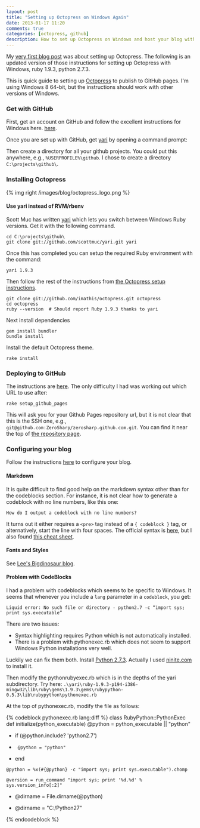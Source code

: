 ```yaml
---
layout: post
title: "Setting up Octopress on Windows Again"
date: 2013-01-17 11:20
comments: true
categories: [octopress, github]
description: How to set up Octopress on Windows and host your blog with GitHub.
---
```


My [very first blog post](/setting-up-octopress-on-windows/) was about setting up Octopress. The following is an updated version of those instructions for setting up Octopress with Windows, ruby 1.9.3, python 2.7.3.

This is quick guide to setting up [Octopress](http://octopress.org/) to publish to GitHub pages. I'm using Windows 8 64-bit, but the instructions should work with other versions of Windows.

### Get with GitHub ###

First, get an account on GitHub and follow the excellent instructions for Windows here.  [here](http://help.github.com/win-set-up-git/).

Once you are set up with GitHub, get [yari](https://github.com/scottmuc/yari) by opening a command prompt:

Then create a directory for all your github projects.  You could put this anywhere, e.g., `%USERPROFILE%\github`.  I chose to create a directory `C:\projects\github\`.

### Installing Octopress ###

{% img right /images/blog/octopress_logo.png %} 

#### Use yari instead of RVM/rbenv ####

Scott Muc has written [yari](https://github.com/scottmuc/yari) which lets you switch between Windows Ruby versions.  Get it with the following command.

    cd C:\projects\github\
    git clone git://github.com/scottmuc/yari.git yari

Once this has completed you can setup the required Ruby environment with the command:

    yari 1.9.3

Then follow the rest of the instructions from [the Octopress setup instructions](http://octopress.org/docs/setup/).

    git clone git://github.com/imathis/octopress.git octopress
    cd octopress
    ruby --version  # Should report Ruby 1.9.3 thanks to yari

Next install dependencies

    gem install bundler
    bundle install

Install the default Octopress theme.

    rake install

### Deploying to GitHub ###

The instructions are [here](http://octopress.org/docs/deploying/github/).  The only difficulty I had was working out which URL to use after:

    rake setup_github_pages

This will ask you for your Github Pages repository url, but it is not clear that this is the SSH one, e.g., `git@github.com:ZeroSharp/zerosharp.github.com.git`.  You can find it near the top of [the repository page](https://github.com/ZeroSharp/zerosharp.github.com).

### Configuring your blog ###

Follow the instructions [here](http://octopress.org/docs/configuring/) to configure your blog.

#### Markdown ####
It is quite difficult to find good help on the markdown syntax other than for the codeblocks section.  For instance, it is not clear how to generate a codeblock with no line numbers, like this one:

    How do I output a codeblock with no line numbers?

It turns out it either requires a `<pre>` tag instead of a `{ codeblock }` tag, or alternatively, start the line with four spaces.  The official syntax is [here](http://daringfireball.net/projects/markdown/syntax), but I also found [this cheat sheet](http://warpedvisions.org/projects/markdown-cheat-sheet/).

#### Fonts and Styles ####
See [Lee's Bigdinosaur blog](http://blog.bigdinosaur.org/changing-octopresss-header/).

#### Problem with CodeBlocks ####
I had a problem with codeblocks which seems to be specific to Windows.  It seems that whenever you include a `lang` parameter in a `codeblock`, you get:

    Liquid error: No such file or directory - python2.7 -c “import sys; print sys.executable”

There are two issues:

 * Syntax highlighting requires Python which is not automatically installed.
 * There is a problem with pythonexec.rb which does not seem to support Windows Python installations very well.

Luckily we can fix them both.  Install [Python 2.7.3](http://www.python.org/getit/releases/2.7.3/).  Actually I used [ninite.com](http://ninite.com/) to install it.

Then modify the pythonrubyexec.rb which is in the depths of the yari subdirectory.  Try here: `.\yari\ruby-1.9.3-p194-i386-mingw32\lib\ruby\gems\1.9.3\gems\rubypython-0.5.3\lib\rubypython\pythonexec.rb`

At the top of pythonexec.rb, modify the file as follows:

{% codeblock pythonexec.rb lang:diff %}
class RubyPython::PythonExec
  def initialize(python_executable)
    @python = python_executable || "python"

+    if (@python.include? 'python2.7')
+      @python = "python"
+    end

    @python = %x(#{@python} -c "import sys; print sys.executable").chomp

    @version = run_command "import sys; print '%d.%d' % sys.version_info[:2]"

-    @dirname = File.dirname(@python)
+    @dirname = "C:/Python27"

{% endcodeblock %}
